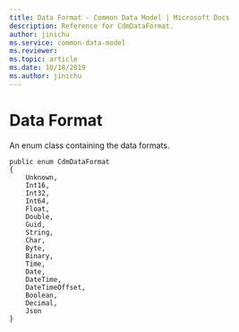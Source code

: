 ```yaml
---
title: Data Format - Common Data Model | Microsoft Docs
description: Reference for CdmDataFormat.
author: jinichu
ms.service: common-data-model
ms.reviewer: 
ms.topic: article
ms.date: 10/18/2019
ms.author: jinichu
---
```


# Data Format

An enum class containing the data formats. 

```
public enum CdmDataFormat
{
    Unknown,
    Int16,
    Int32,
    Int64,
    Float,
    Double,
    Guid,
    String,
    Char,
    Byte,
    Binary,
    Time,
    Date,
    DateTime,
    DateTimeOffset,
    Boolean,
    Decimal,
    Json
}
```


